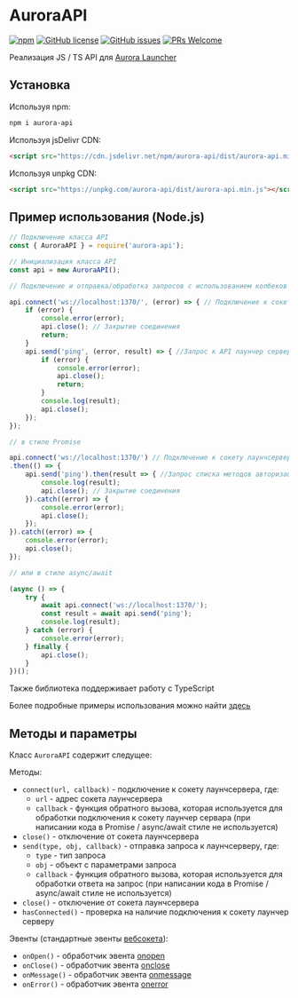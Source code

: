 # AuroraAPI
[![npm](https://img.shields.io/npm/v/aurora-api?style=flat-square)](https://www.npmjs.com/package/aurora-api)
[![GitHub license](https://img.shields.io/github/license/AuroraTeam/AuroraAPI?style=flat-square)](https://github.com/AuroraTeam/AuroraAPI/blob/master/LICENSE)
[![GitHub issues](https://img.shields.io/github/issues/AuroraTeam/AuroraAPI?style=flat-square)](https://github.com/AuroraTeam/AuroraAPI/issues)
[![PRs Welcome](https://img.shields.io/badge/PRs-welcome-brightgreen.svg?style=flat-square)](http://makeapullrequest.com)

Реализация JS / TS API для [Aurora Launcher](https://github.com/AuroraTeam/Launcher)

## Установка

Используя npm:

```bash
npm i aurora-api
```

Используя jsDelivr CDN:

```html
<script src="https://cdn.jsdelivr.net/npm/aurora-api/dist/aurora-api.min.js"></script>
```

Используя unpkg CDN:

```html
<script src="https://unpkg.com/aurora-api/dist/aurora-api.min.js"></script>
```

## Пример использования (Node.js)

```js
// Подключение класса API
const { AuroraAPI } = require('aurora-api');

// Инициализация класса API
const api = new AuroraAPI();

// Подключение и отправка/обработка запросов с использованием колбеков

api.connect('ws://localhost:1370/', (error) => { // Подключение к сокету лаунчсервера
    if (error) {
        console.error(error);
        api.close(); // Закрытие соединения
        return;
    }
    api.send('ping', (error, result) => { //Запрос к API лаунчер сервера
        if (error) {
            console.error(error);
            api.close();
            return;
        }
        console.log(result);
        api.close();
    });
});

// в стиле Promise

api.connect('ws://localhost:1370/') // Подключение к сокету лаунчсервера
.then(() => {
    api.send('ping').then(result => { //Запрос списка методов авторизации
        console.log(result);
        api.close(); // Закрытие соединения
    }).catch((error) => {
        console.error(error);
        api.close();
    });
}).catch((error) => {
    console.error(error);
    api.close();
});

// или в стиле async/await

(async () => {
    try {
        await api.connect('ws://localhost:1370/');
        const result = await api.send('ping');
        console.log(result);
    } catch (error) {
        console.error(error);
    } finally {
        api.close();
    }
})();
```

Также библиотека поддерживает работу с TypeScript

Более подробные примеры использования можно найти [здесь](https://github.com/AuroraTeam/AuroraAPI/tree/master/example)

## Методы и параметры

Класс `AuroraAPI` содержит следущее:

Методы:
* `connect(url, callback)` - подключение к сокету лаунчсервера, где:
    * `url` - адрес сокета лаунчсервера
    * `callback` - функция обратного вызова, которая используется для обработки подключения к сокету лаунчер сервара (при написании кода в Promise / async/await стиле не используется)
* `close()` - отключение от сокета лаунчсервера
* `send(type, obj, callback)` - отправка запроса к лаунчсерверу, где:
    * `type` - тип запроса
    * `obj` - объект с параметрами запроса
    * `callback` - функция обратного вызова, которая используется для обработки ответа на запрос (при написании кода в Promise / async/await стиле не используется)
* `close()` - отключение от сокета лаунчсервера
* `hasConnected()` - проверка на наличие подключения к сокету лаунчер серверу

Эвенты (стандартные эвенты [вебсокета](https://developer.mozilla.org/en-US/docs/Web/API/WebSocket)):
* `onOpen()` - обработчик эвента [onopen](https://developer.mozilla.org/en-US/docs/Web/API/WebSocket/onopen)
* `onClose()` - обработчик эвента [onclose](https://developer.mozilla.org/en-US/docs/Web/API/WebSocket/onclose)
* `onMessage()` - обработчик эвента [onmessage](https://developer.mozilla.org/en-US/docs/Web/API/WebSocket/onmessage)
* `onError()` - обработчик эвента [onerror](https://developer.mozilla.org/en-US/docs/Web/API/WebSocket/onerror)